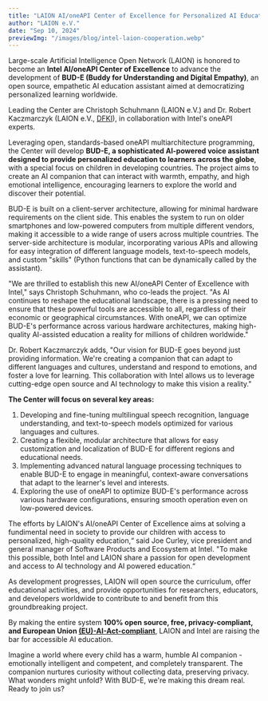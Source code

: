 ```yaml
---
title: "LAION AI/oneAPI Center of Excellence for Personalized AI Education"
author: "LAION e.V."
date: "Sep 10, 2024"
previewImg: "/images/blog/intel-laion-cooperation.webp"
---
```


Large-scale Artificial Intelligence Open Network (LAION) is honored to become an **Intel AI/oneAPI Center of Excellence** to advance the development of **BUD-E (Buddy for Understanding and Digital Empathy)**, an open source, empathetic AI education assistant aimed at democratizing personalized learning worldwide.

Leading the Center are Christoph Schuhmann (LAION e.V.) and Dr. Robert Kaczmarczyk (LAION e.V., [DFKI](https://www.dfki.de/en/web/research/research-departments/foundations-of-systems-ai)), in collaboration with Intel's oneAPI experts.

Leveraging open, standards-based oneAPI multiarchitecture programming, the Center will develop **BUD-E, a sophisticated AI-powered voice assistant designed to provide personalized education to learners across the globe**, with a special focus on children in developing countries. The project aims to create an AI companion that can interact with warmth, empathy, and high emotional intelligence, encouraging learners to explore the world and discover their potential.

BUD-E is built on a client-server architecture, allowing for minimal hardware requirements on the client side. This enables the system to run on older smartphones and low-powered computers from multiple different vendors, making it accessible to a wide range of users across multiple countries. The server-side architecture is modular, incorporating various APIs and allowing for easy integration of different language models, text-to-speech models, and custom "skills" (Python functions that can be dynamically called by the assistant).

"We are thrilled to establish this new AI/oneAPI Center of Excellence with Intel," says Christoph Schuhmann, who co-leads the project. "As AI continues to reshape the educational landscape, there is a pressing need to ensure that these powerful tools are accessible to all, regardless of their economic or geographical circumstances. With oneAPI, we can optimize BUD-E's performance across various hardware architectures, making high-quality AI-assisted education a reality for millions of children worldwide."

Dr. Robert Kaczmarczyk adds, "Our vision for BUD-E goes beyond just providing information. We're creating a companion that can adapt to different languages and cultures, understand and respond to emotions, and foster a love for learning. This collaboration with Intel allows us to leverage cutting-edge open source and AI technology to make this vision a reality."

**The Center will focus on several key areas:**

1. Developing and fine-tuning multilingual speech recognition, language understanding, and text-to-speech models optimized for various languages and cultures.
2. Creating a flexible, modular architecture that allows for easy customization and localization of BUD-E for different regions and educational needs.
3. Implementing advanced natural language processing techniques to enable BUD-E to engage in meaningful, context-aware conversations that adapt to the learner's level and interests.
4. Exploring the use of oneAPI to optimize BUD-E's performance across various hardware configurations, ensuring smooth operation even on low-powered devices.

The efforts by LAION's AI/oneAPI Center of Excellence aims at solving a fundimental need in society to provide our children with access to personalized, high-quality education,“ said Joe Curley, vice president and general manager of Software Products and Ecosystem at Intel. "To make this possible, both Intel and LAION share a passion for open development and access to AI technology and AI powered education.“

As development progresses, LAION will open source the curriculum, offer educational activities, and provide opportunities for researchers, educators, and developers worldwide to contribute to and benefit from this groundbreaking project.

By making the entire system **100% open source, free, privacy-compliant, and European Union [(EU)-AI-Act-compliant](https://artificialintelligenceact.eu/)**, LAION and Intel are raising the bar for accessible AI education.

Imagine a world where every child has a warm, humble AI companion - emotionally intelligent and competent, and completely transparent. The companion nurtures curiosity without collecting data, preserving privacy. What wonders might unfold? With BUD-E, we're making this dream real. Ready to join us?
